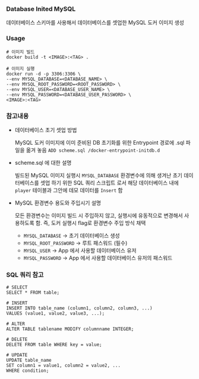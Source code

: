 ### Database Inited MySQL
데이터베이스 스키마를 사용해서 데이터베이스를 셋업한 MySQL 도커 이미지 생성 

### Usage
```
# 이미지 빌드
docker build -t <IMAGE>:<TAG> .

# 이미지 실행
docker run -d -p 3306:3306 \
--env MYSQL_DATABASE=<DATABASE_NAME> \
--env MYSQL_ROOT_PASSWORD=<ROOT_PASSWORD> \
--env MYSQL_USER=<DATABASE_USER_NAME> \
--env MYSQL_PASSWORD=<DATABASE_USER_PASSWORD> \
<IMAGE>:<TAG>
```

### 참고내용

- 데이터베이스 초기 셋업 방법
    
    MySQL 도커 이미지에 이미 준비된 DB 초기화를 위한 Entrypoint 경로에 .sql 파일을 옮겨 놓음 `ADD scheme.sql /docker-entrypoint-initdb.d`
- scheme.sql 에 대한 설명

    빌드된 MySQL 이미지 실행시 `MYSQL_DATABASE` 환경변수에 의해 생겨난 초기 데이터베이스를 셋업 하기 위한 SQL 쿼리 스크립트 로서 해당 데이터베이스 내에 `player` 테이블과 그안에 데모 데이터를 `Insert` 함

- MySQL 환경변수 용도와 주입시기 설명

    모든 환경변수는 이미지 빌드 시 주입하지 않고, 실행시에 유동적으로 변경해서 사용하도록 함. 즉, 도커 실행시 flag로 환경변수 주입 방식 채택
    - `MYSQL_DATABASE` -> 초기 데이터베이스 생성
    - `MYSQL_ROOT_PASSWORD` -> 루트 패스워드 (필수)
    - `MYSQL_USER` -> App 에서 사용할 데이터베이스 유저
    - `MYSQL_PASSWORD` -> App 에서 사용할 데이터베이스 유저의 패스워드

### SQL 쿼리 참고
```
# SELECT
SELECT * FROM table;

# INSERT
INSERT INTO table_name (column1, column2, column3, ...)
VALUES (value1, value2, value3, ...);

# ALTER
ALTER TABLE tablename MODIFY columnname INTEGER;

# DELETE
DELETE FROM table WHERE key = value;

# UPDATE
UPDATE table_name
SET column1 = value1, column2 = value2, ...
WHERE condition;
```